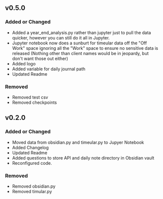 ## v0.5.0
### Added or Changed
- Added a year_end_analysis.py rather than jupyter just to pull the data quicker, however you can still do it all in Jupyter.
- Jupyter notebook now does a sunburt for timeular data off the "Off Work" space ignoring all the "Work" space to ensure no sensitive data is released (Nothing other than client names would be in jeopardy, but don't want those out either)
- Added logo
- Added variable for daily journal path
- Updated Readme

### Removed
- Removed test csv
- Removed checkpoints


## v0.2.0

### Added or Changed
- Moved data from obsidian.py and timeular.py to Jupyer Notebook
- Added Changelog
- Updated Readme
- Added questions to store API and daily note directory in Obsidian vault
- Reconfigured code.

### Removed
- Removed obsidian.py
- Removed timular.py